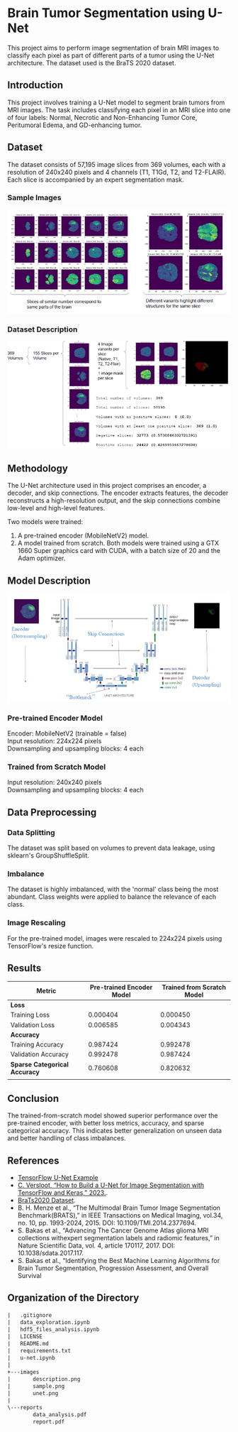 # Brain Tumor Segmentation using U-Net
This project aims to perform image segmentation of brain MRI images to classify each pixel as part of different parts of a tumor using the U-Net architecture. The dataset used is the BraTS 2020 dataset.

## Introduction
This project involves training a U-Net model to segment brain tumors from MRI images. The task includes classifying each pixel in an MRI slice into one of four labels: Normal, Necrotic and Non-Enhancing Tumor Core, Peritumoral Edema, and GD-enhancing tumor.

## Dataset
The dataset consists of 57,195 image slices from 369 volumes, each with a resolution of 240x240 pixels and 4 channels (T1, T1Gd, T2, and T2-FLAIR). Each slice is accompanied by an expert segmentation mask.

### Sample Images
![alt text](images/sample.png)


### Dataset Description
![Dataset Description](images/description.png)

## Methodology
The U-Net architecture used in this project comprises an encoder, a decoder, and skip connections. The encoder extracts features, the decoder reconstructs a high-resolution output, and the skip connections combine low-level and high-level features.

Two models were trained:

1) A pre-trained encoder (MobileNetV2) model.
2) A model trained from scratch.
Both models were trained using a GTX 1660 Super graphics card with CUDA, with a batch size of 20 and the Adam optimizer.

## Model Description
![Model](images/unet.png)

### Pre-trained Encoder Model
Encoder: MobileNetV2 (trainable = false) <br>
Input resolution: 224x224 pixels <br>
Downsampling and upsampling blocks: 4 each <br>

### Trained from Scratch Model
Input resolution: 240x240 pixels <br>
Downsampling and upsampling blocks: 4 each <br>

## Data Preprocessing
### Data Splitting
The dataset was split based on volumes to prevent data leakage, using sklearn's GroupShuffleSplit.

### Imbalance
The dataset is highly imbalanced, with the 'normal' class being the most abundant. Class weights were applied to balance the relevance of each class.

### Image Rescaling
For the pre-trained model, images were rescaled to 224x224 pixels using TensorFlow's resize function.

## Results

| Metric                       | Pre-trained Encoder Model | Trained from Scratch Model |
|------------------------------|---------------------------|----------------------------|
| **Loss**                     |                           |                            |
| Training Loss                | 0.000404                  | 0.000450                   |
| Validation Loss              | 0.006585                  | 0.004343                   |
| **Accuracy**                 |                           |                            |
| Training Accuracy            | 0.987424                  | 0.992478                   |
| Validation Accuracy          | 0.992478                  | 0.987424                   |
|**Sparse Categorical Accuracy**| 0.760608              | 0.820632                      |
||

## Conclusion
The trained-from-scratch model showed superior performance over the pre-trained encoder, with better loss metrics, accuracy, and sparse categorical accuracy. This indicates better generalization on unseen data and better handling of class imbalances.

## References
-  [TensorFlow U-Net Example](https://www.bing.com/search?q=tensorflow+unet+example)
- [C. Versloot, “How to Build a U-Net for Image Segmentation with TensorFlow and Keras,” 2023.](https://github.com/christianversloot/machine-learning-articles/blob/main/how-to-build-a-u-net-for-image-segmentation-with-tensorflow-and-keras.md).
- [BraTs2020 Dataset]([https://www.kaggle.com/datasets/awsaf49/brats2020-training-data/data).
- B. H. Menze et al., “The Multimodal Brain Tumor Image Segmentation Benchmark(BRATS),” in IEEE Transactions on Medical Imaging, vol.34, no. 10, pp. 1993-2024, 2015. DOI: 10.1109/TMI.2014.2377694.
- S. Bakas et al., “Advancing The Cancer Genome Atlas glioma MRI collections withexpert segmentation labels and radiomic features,” in Nature Scientific Data, vol. 4, article 170117, 2017. DOI: 10.1038/sdata.2017.117.
- S. Bakas et al., “Identifying the Best Machine Learning Algorithms for Brain Tumor Segmentation, Progression Assessment, and Overall Survival

## Organization of the Directory
```
|   .gitignore
|   data_exploration.ipynb
|   hdf5_files_analysis.ipynb
|   LICENSE
|   README.md
|   requirements.txt
|   u-net.ipynb
|   
+---images
|       description.png
|       sample.png
|       unet.png
|       
\---reports
        data_analysis.pdf
        report.pdf
```
        
